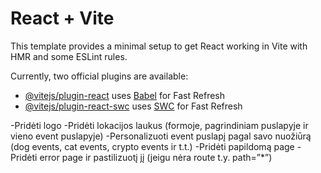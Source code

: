 # React + Vite

This template provides a minimal setup to get React working in Vite with HMR and some ESLint rules.

Currently, two official plugins are available:

- [@vitejs/plugin-react](https://github.com/vitejs/vite-plugin-react/blob/main/packages/plugin-react/README.md) uses [Babel](https://babeljs.io/) for Fast Refresh
- [@vitejs/plugin-react-swc](https://github.com/vitejs/vite-plugin-react-swc) uses [SWC](https://swc.rs/) for Fast Refresh

-Pridėti logo
-Pridėti lokacijos laukus (formoje, pagrindiniam puslapyje ir vieno event puslapyje)
-Personalizuoti event puslapį pagal savo nuožiūrą (dog events, cat events, crypto events ir t.t.)
-Pridėti papildomą page
-Pridėti error page ir pastilizuotį jį (jeigu nėra route t.y. path=”*”)